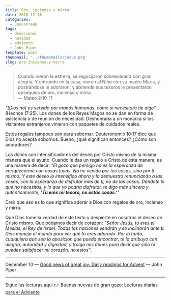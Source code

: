 ```yaml
---
title: Oro, incienso y mirra
date: 2018-12-10
categories:
  - JesusFreak
tags:
  - devocional
  - navidad
  - adviento
  - John Piper
template: post
thumbnail: '../thumbnails/jesus.png'
slug: oro-incienso-y-mirra
---
```


> Cuando vieron la estrella, se regocijaron sobremanera con gran alegría. Y entrando en la casa, vieron al Niño con su madre María, y postrándose le adoraron; y abriendo sus tesoros le presentaron obsequios de oro, incienso y mirra.<br>
> — Mateo 2:10-11

_"[Dios no] es servido por manos humanas, como si necesitara de algo"_ (Hechos 17:25). Los dones de los Reyes Magos no se dan en forma de asistencia o de reunión de necesidad. Deshonraría a un monarca si los visitantes extranjeros vinieran con paquetes de cuidados reales.

Estos regalos tampoco son para sobornar. Deuteronomio 10:17 dice que Dios no acepta sobornos. Bueno, ¿qué significan entonces? ¿Cómo son adoradores?

Los dones son intensificadores del deseo por Cristo mismo de la misma manera que el ayuno. Cuando le das un regalo a Cristo de esta manera, es una manera de decir: _"El gozo que persigo no es la esperanza de enriquecerme con cosas tuyas. No he venido por tus cosas, sino por ti mismo. Y este deseo lo intensifico ahora y lo demuestro renunciando a las cosas, con la esperanza de disfrutar más de ti, no de las cosas. Dándote lo que no necesitas, y lo que yo podría disfrutar, te digo más sincera y auténticamente, **'Tú eres mi tesoro, no estas cosas.'**"_

Creo que eso es lo que significa adorar a Dios con regalos de oro, incienso y mirra.

Que Dios tome la verdad de este texto y despierte en nosotros el deseo de Cristo mismo. Que podamos decir de corazón: _"Señor Jesús, tú eres el Mesías, el Rey de Israel. Todas las naciones vendrán y se inclinarán ante ti. Dios maneja el mundo para ver que tú eres adorado. Por lo tanto, cualquiera que sea la oposición que pueda encontrar, te la atribuyo con alegría, autoridad y dignidad, y traigo mis dones para decir que sólo tú puedes satisfacer mi corazón, no estos"_.

---

December 10 — [Good news of great joy: Daily readings for Advent](https://www.desiringgod.org/books/good-news-of-great-joy) — John Piper

---

Sigue las lecturas aquí 👉 [Buenas nuevas de gran gozo: Lecturas diarias para el Adviento](/buenas-nuevas-de-gran-gozo-lecturas-diarias-para-adviento)